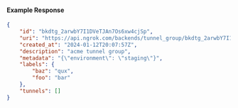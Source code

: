 <!-- Code generated for API Clients. DO NOT EDIT. -->

#### Example Response

```json
{
	"id": "bkdtg_2arwbY7I1DVeTJAn7Os6xw4cjSp",
	"uri": "https://api.ngrok.com/backends/tunnel_group/bkdtg_2arwbY7I1DVeTJAn7Os6xw4cjSp",
	"created_at": "2024-01-12T20:07:57Z",
	"description": "acme tunnel group",
	"metadata": "{\"environment\": \"staging\"}",
	"labels": {
		"baz": "qux",
		"foo": "bar"
	},
	"tunnels": []
}
```
